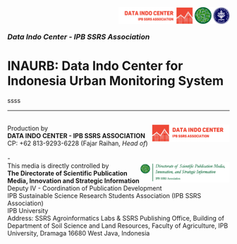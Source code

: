 <img src="https://github.com/dataindo-ssrs/.github/blob/a17fa9122f107b29ca587fb51e1c9a625ebd6683/admin/Logo_DataIndo_SSRS_IPB_kiri.png" title="Data Stat Center" width="50%" align="right"/>

<br />
<br />

### _Data Indo Center - IPB SSRS Association_

# INAURB: Data Indo Center for Indonesia Urban Monitoring System
ssss
________________________________________________________________________________________________________________________________________________________


 <br /> Production by <img src="https://github.com/dataindo-ssrs/.github/blob/94130856cca48a04559e95546de281fdf74d97f6/admin/Logo_DataIndo_Kanan.png" align="right" width="35%" />
 <br /> **DATA INDO CENTER - IPB SSRS ASSOCIATION**
 <br /> CP: +62 813-9293-6228 (Fajar Raihan, _Head of_)
 <br /> 
 <br /> -
 <br /> 
 This media is directly controlled by <img src="https://github.com/ipbssrs/ipbssrs/blob/e06c45804cf17ab573e55ff856c4c3b8bcf81b8e/logo-ssrs/Dir_Medpub.png" align="right" width="40%" />
 <br /> **The Directorate of Scientific Publication Media, Innovation and Strategic Information**
 <br /> Deputy IV - Coordination of Publication Development 
 <br /> IPB Sustainable Science Research Students Association (IPB SSRS Association)
 <br /> IPB University
 <br /> Address: SSRS Agroinformatics Labs & SSRS Publishing Office, Building of Department of Soil Science and Land Resources, Faculty of Agriculture, IPB University, Dramaga 16680 West Java, Indonesia 
